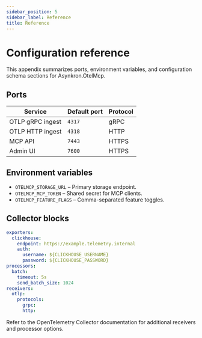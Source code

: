 ```yaml
---
sidebar_position: 5
sidebar_label: Reference
title: Reference
---
```


# Configuration reference

This appendix summarizes ports, environment variables, and configuration schema sections for Asynkron.OtelMcp.

## Ports

| Service | Default port | Protocol |
| --- | --- | --- |
| OTLP gRPC ingest | `4317` | gRPC |
| OTLP HTTP ingest | `4318` | HTTP |
| MCP API | `7443` | HTTPS |
| Admin UI | `7600` | HTTPS |

## Environment variables

- `OTELMCP_STORAGE_URL` – Primary storage endpoint.
- `OTELMCP_MCP_TOKEN` – Shared secret for MCP clients.
- `OTELMCP_FEATURE_FLAGS` – Comma-separated feature toggles.

## Collector blocks

```yaml
exporters:
  clickhouse:
    endpoint: https://example.telemetry.internal
    auth:
      username: ${CLICKHOUSE_USERNAME}
      password: ${CLICKHOUSE_PASSWORD}
processors:
  batch:
    timeout: 5s
    send_batch_size: 1024
receivers:
  otlp:
    protocols:
      grpc:
      http:
```

Refer to the OpenTelemetry Collector documentation for additional receivers and processor options.
